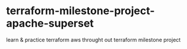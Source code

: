 # terraform-milestone-project-apache-superset
learn &amp; practice terraform aws throught out terraform milestone project
